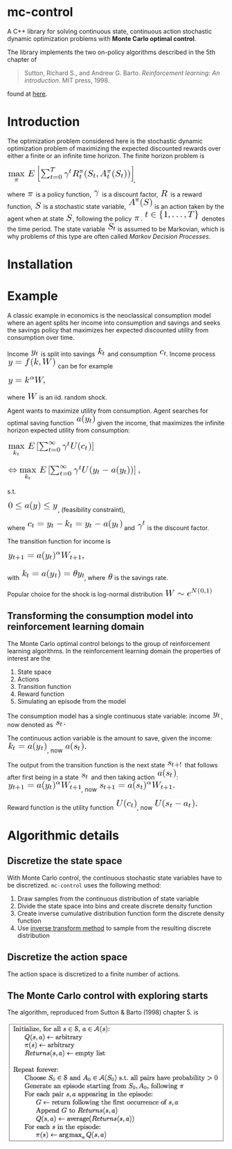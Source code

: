 # mc-control
A C++ library for solving continuous state, continuous action stochastic dynamic optimization problems with **Monte Carlo optimal control**.

The library implements the two on-policy algorithms described in the 5th chapter of 

>Sutton, Richard S., and Andrew G. Barto. *Reinforcement learning: An introduction*. MIT press, 1998.

found at [here](http://webdocs.cs.ualberta.ca/~sutton/book/the-book.html).

# Introduction
The optimization problem considered here is the stochastic dynamic optimization problem of maximizing the expected discounted rewards over either a finite or an infinite time horizon. The finite horizon problem is 

![](figures/eq_no_01.png?raw=true), 

where ![](figures/eq_no_02.png?raw=true) is a policy function, ![](figures/eq_no_03.png?raw=true) is a discount factor, ![](figures/eq_no_04.png?raw=true) is a reward function, ![](figures/eq_no_05.png?raw=true) is a stochastic state variable, ![](figures/eq_no_06.png?raw=true) is an action taken by the agent when at state ![](figures/eq_no_07.png?raw=true), following the policy ![](figures/eq_no_08.png?raw=true). ![](figures/eq_no_09.png?raw=true) denotes the time period. The state variable ![](figures/eq_no_10.png?raw=true) is assumed to be Markovian, which is why problems of this type are often called *Markov Decision Processes*.

# Installation

# Example
A classic example in economics is the neoclassical consumption model where an agent splits her income into consumption and savings and seeks the savings policy that maximizes her expected discounted utility from consumption over time.

Income ![](figures/eq_no_11.png?raw=true) is split into savings ![](figures/eq_no_12.png?raw=true) and consumption ![](figures/eq_no_13.png?raw=true). Income process ![](figures/eq_no_14.png?raw=true) can be for example

![](figures/eq_no_15.png?raw=true)

where ![](figures/eq_no_16.png?raw=true) is an iid. random shock.
	
Agent wants to maximize utility from consumption. Agent searches for optimal saving function ![](figures/eq_no_17.png?raw=true) given the income, that maximizes the infinite horizon expected utility from consumption:

![](figures/eq_no_18.png?raw=true)

![](figures/eq_no_19.png?raw=true)

s.t.

![](figures/eq_no_20.png?raw=true), (feasibility constraint),

where ![](figures/eq_no_21.png?raw=true) and ![](figures/eq_no_22.png?raw=true) is the discount factor.

The transition function for income is

![](figures/eq_no_23.png?raw=true)

with ![](figures/eq_no_24.png?raw=true), where ![](figures/eq_no_25.png?raw=true) is the savings rate. 

Popular choice for the shock is log-normal distribution ![](figures/eq_no_26.png?raw=true)


## Transforming the consumption model into reinforcement learning domain
The Monte Carlo optimal control belongs to the group of reinforcement learning algorithms. In the reinforcement learning domain the properties of interest are the 

1. State space
2. Actions
3. Transition function
4. Reward function
5. Simulating an episode from the model

The consumption model has a single continuous state variable: income ![](figures/eq_no_27.png?raw=true), now denoted as ![](figures/eq_no_28.png?raw=true)

The continuous action variable is the amount to save, given the income: ![](figures/eq_no_29.png?raw=true), now ![](figures/eq_no_30.png?raw=true)

The output from the transition function is the next state ![](figures/eq_no_31.png?raw=true) that follows after first being in a state ![](figures/eq_no_32.png?raw=true) and then taking action ![](figures/eq_no_33.png?raw=true): ![](figures/eq_no_34.png?raw=true), now ![](figures/eq_no_35.png?raw=true)

Reward function is the utility function ![](figures/eq_no_36.png?raw=true), now ![](figures/eq_no_37.png?raw=true)

# Algorithmic details
## Discretize the state space
With Monte Carlo control, the continuous stochastic state variables have to be discretized. `mc-control` uses the following method:

1. Draw samples from the continuous distribution of state variable
2. Divide the state space into bins and create discrete density function
3. Create inverse cumulative distribution function form the discrete density function
4. Use [inverse transform method](https://en.wikipedia.org/wiki/Inverse_transform_sampling) to sample from the resulting  discrete distribution

## Discretize the action space
The action space is discretized to a finite number of actions.

## The Monte Carlo control with exploring starts
The algorithm, reproduced from Sutton & Barto (1998) chapter 5. is 

![](figures/MC-ES.png?raw=true)

